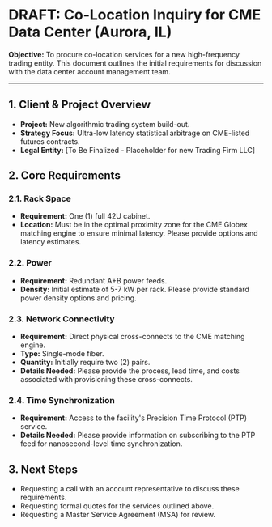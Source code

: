 # DRAFT: Co-Location Inquiry for CME Data Center (Aurora, IL)

**Objective:** To procure co-location services for a new high-frequency trading entity. This document outlines the initial requirements for discussion with the data center account management team.

---

## 1. Client & Project Overview

*   **Project:** New algorithmic trading system build-out.
*   **Strategy Focus:** Ultra-low latency statistical arbitrage on CME-listed futures contracts.
*   **Legal Entity:** [To Be Finalized - Placeholder for new Trading Firm LLC]

## 2. Core Requirements

### 2.1. Rack Space

*   **Requirement:** One (1) full 42U cabinet.
*   **Location:** Must be in the optimal proximity zone for the CME Globex matching engine to ensure minimal latency. Please provide options and latency estimates.

### 2.2. Power

*   **Requirement:** Redundant A+B power feeds.
*   **Density:** Initial estimate of 5-7 kW per rack. Please provide standard power density options and pricing.

### 2.3. Network Connectivity

*   **Requirement:** Direct physical cross-connects to the CME matching engine.
*   **Type:** Single-mode fiber.
*   **Quantity:** Initially require two (2) pairs.
*   **Details Needed:** Please provide the process, lead time, and costs associated with provisioning these cross-connects.

### 2.4. Time Synchronization

*   **Requirement:** Access to the facility's Precision Time Protocol (PTP) service.
*   **Details Needed:** Please provide information on subscribing to the PTP feed for nanosecond-level time synchronization.

## 3. Next Steps

*   Requesting a call with an account representative to discuss these requirements.
*   Requesting formal quotes for the services outlined above.
*   Requesting a Master Service Agreement (MSA) for review.
